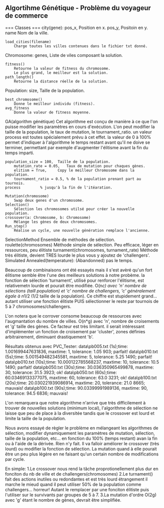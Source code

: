 ﻿Algortihme Génétique - Problème du voyageur de commerce
------------------------------------------------------

=== Classes ===
city(gene): 
	pos_x,	Position en x.
	pos_y,	Positoin en y.
	name	Nom de la ville.

	load_cities(filename)
		Charge toutes les villes contenues dans le fichier txt donné.

Chromosome: 
	genes,	Liste de viles composant la solution.

	fitness()
		Retourne la valeur de fitness du chromosome.
		Le plus grand, le meilleur est la solution.
	path_length()
		Retourne la distance réelle de la solution.

Population:
	size,	Taille de la population. 
	
	best_chromosome()
		Donne le meilleur individu (fitness).
	avg_fitness
		Donne la valeur de fitness moyenne.

GA(algorithm génétique)
	Cet algorithme est conçu de manière à ce que l'on puisse modifier les
	paramètres en cours d'exécution. L'on peut modifier la taille de la
	population, le taux de mutation, le tournament_ratio. un valeur process
	est toutes spécialement prévu à cet effet. la valeur de 0 à 100% permet
	d'indiquer à l'algorithme le temps restant avant qu'il ne doive se
	terminer, permettant par exemple d'augmenter l'élitisme avant la fin
	du temps imparti.

	population_size = 100, 	Taille de la population.
        mutation_rate = 0.05, 	Taux de mutation pour chaques gènes.
        elitism = True,		Copy le meilleur Chromosome dans la population.
        tournament_ratio = 0.5,	% de la population prenant part au tournois.
	process			% jusqu'à la fin de l'itéaration.	

	Mutation(chromosome)
		Swap deux genes d'un chromosome.
 	Selection() 
		Sélection les chromosomes utilsé pour créer la nouvelle population.
	crossover(a: Chromosome, b: Chromosome)
		Mélange les gènes de deux chromosomes.
	Run_step() 
		Réalise un cycle, une nouvelle génération remplace l'ancienne.
		

SelectionMethod
	Ensemble de méthodes de sélection.
	roulette(chromosomes) 
		Méthode simple de sélection. Peu efficace, léger en ressources, peu élitiste
	turnament(chromosomes, turnament_rate) 
		Méthode très élitiste, devient TRES lourde le plus vous y ajoutez de 'challengers'.
	Simulated Annealed(temperature): 
		(Abandonned) pas le temps.


Beaucoup de combinaisons ont été essayés mais il s'est avèré qu'un fort élitisme semble
être l'une des meilleurs solutions à notre probème. la fonction de sélection 'turnament',
utilisé pour renforcer l'élitisme, est relativemetn lourde et pourait être modifiée.
O(n*c) avec 'n' nombre de sélections (taill population) et 'c' nombre de challengers,
'c' généralement égale à n*1/2 (1/2 taille de la population). Ce chiffre est stupidement
grand... autant utiliser une fonction élitiste PUIS sélectionner le reste par tournois de
5 à 7 chromosomes/challengers.

L'on notera que le corrover consome beaucoup de ressources avec l'augmantation du nombre
de villes. O(n*g) avec 'n', nombre de croisements et 'g' taille des gènes. Ce facteur 
est très limitant. il serait intéressant d'implémenter un fonction de croisement par 'cluster',
zones définies arbitrairement, diminuant drastiquement 'b'.

Résultats obtenus avec PVC_Tester:
data\pb005.txt (1s);time: 1.001699447631836, maxtime: 1, tolerance: 1.05
903; parfait!
data\pb010.txt (5s);time: 5.001549482345581, maxtime: 5, tolerance: 5.25
1490; parfait!
data\pb010.txt (10s);time: 10.000122785568237, maxtime: 10, tolerance: 10.5
1490; parfait!
data\pb050.txt (30s);time: 30.036350965499878, maxtime: 30, tolerance: 31.5
3923; ok!
data\pb050.txt (60s);time: 60.03469133377075, maxtime: 60, tolerance: 63.0
3231; ok!
data\pb100.txt (20s);time: 20.030221939086914, maxtime: 20, tolerance: 21.0
8665; mauvais!
data\pb100.txt (90s);time: 90.03399991989136, maxtime: 90, tolerance: 94.5
6836; mauvais!

L'on remarquera que notre algorithme n'arrive que très difficilement à trouver de
nouvelles solutions (minimum local), l'algorithme de sélection ne laisse que peu 
de place à la diversitée tandis que le crossover est lourd et limite la taille de la
population.

Nous avons essayé de règler le problème en mélangeant les algorithmes de sélection,
modifier dynamiquement les paramètres de mutation, sélection, taille de la population,
etc... en fonction du 100% (temps restant) avan la fin ou à l'aide de la dérivée. Rien n'y
fait. Il va falloir améliorer le crossover (très lourd) ou modifier la fonction
de sélection. La mutation quand à elle pourait être un peu plus légère en ne faisant
qu'un certain nombre de modifications par cycle.

En simple:
	1.Le crossover nous rend la tâche proprotionellement plus dur en fonciton du nb de ville
	et de challengers(chromosomes)
	2.Le turnament() fait des actions inutiles ou redondantes et est très lourd étrangement
	il marche le mieud quand il peut utiliser 50% de la population comme challengers... horreur!
	Autant le remplacer par une fonciton élitiste puis l'utiliser sur le survivants par groupes
	de 5 à 7.
	3.La mutation d'ordre O(2g) avec 'g' étant le nombre de gènes, devrait être simplifiée.
